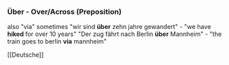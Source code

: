 ### Über - Over/Across   (Preposition)

also "via" sometimes
"wir sind **über** zehn jahre gewandert" - "we have **hiked** for over 10 years"
"Der zug fährt nach Berlin **über** Mannheim" - "the train goes to berlin **via** mannheim"



[[Deutsche]]